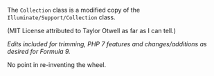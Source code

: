 The `Collection` class is a modified copy of the `Illuminate/Support/Collection` class. 

(MIT License attributed to Taylor Otwell as far as I can tell.)

_Edits included for trimming, PHP 7 features and changes/additions as desired for Formula 9._

No point in re-inventing the wheel.
